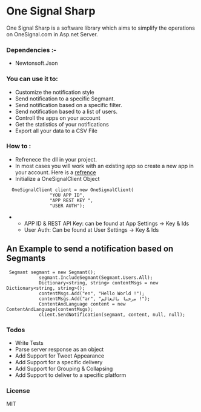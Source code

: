 # One Signal Sharp

One Signal Sharp is a software library which aims to simplify the operations on OneSignal.com in Asp.net Server.

### Dependencies :-
  - Newtonsoft.Json

### You can use it to:
  - Customize the notification style
  - Send notification to a specific Segmant.
  - Send notification based on a specific filter.
  - Send notification based to a list of users.
  - Controll the apps on your account
  - Get the statistics of your notifications
  - Export all your data to a CSV File
### How to :
  - Refrenece the dll in your project.
  -  In most cases you will work with an existing app so create a new app in your account. Here is a [refrence]( https://documentation.onesignal.com/docs/mobile-sdk-setup)
  -  Initialize a OneSignalClient Object
```
  OneSignalClient client = new OneSignalClient(
                "YOU APP ID",
                "APP REST KEY ",
                "USER AUTH");
```
-  - APP ID & REST API Key: can be found at App Settings -> Key & Ids
   - User Auth: Can be found at User Settings -> Key & Ids

## An Example to send a notification based on Segmants
```
 Segmant segmant = new Segmant();
            segmant.IncludeSegmant(Segmant.Users.All);
            Dictionary<string, string> contentMsgs = new Dictionary<string, string>();
            contentMsgs.Add("en", "Hello World !");
            contentMsgs.Add("ar", "مرحبا بالعالم !");
            ContentAndLanguage content = new ContentAndLanguage(contentMsgs);           
            client.SendNotification(segmant, content, null, null);
```
### Todos

 - Write Tests
 - Parse server response as an object
 - Add Support for Tweet Appearance
 - Add Support for a specific delivery
 - Add Support for Grouping & Collapsing
 - Add Support to deliver to a specific platform
 
### License
MIT



